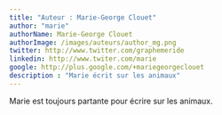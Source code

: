 ```yaml
---
title: "Auteur : Marie-George Clouet"
author: "marie"
authorName: Marie-George Clouet
authorImage: /images/auteurs/author_mg.png
twitter: http://www.twitter.com/graphemeride
linkedin: http://www.twiter.com/marie
google: http://plus.google.com/+mariegeorgeclouet
description : "Marie écrit sur les animaux"
---
```


Marie est toujours partante pour écrire sur les animaux.
